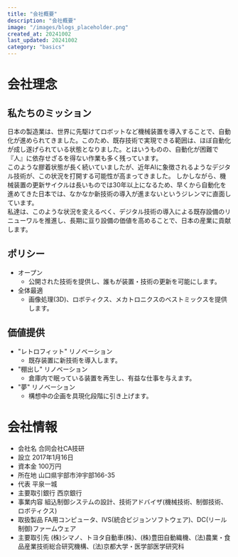 ```yaml
---
title: "会社概要"
description: "会社概要"
image: "/images/blogs_placeholder.png"
created_at: 20241002
last_updated: 20241002
category: "basics"
---
```


# 会社理念

## 私たちのミッション

日本の製造業は、世界に先駆けてロボットなど機械装置を導入することで、自動化が進められてきました。このため、既存技術で実現できる範囲は、ほぼ自動化が成し遂げられている状態となりました。とはいうものの、自動化が困難で『人』に依存せざるを得ない作業も多く残っています。  
このような膠着状態が長く続いていましたが、近年AIに象徴されるようなデジタル技術が、この状況を打開する可能性が高まってきました。
しかしながら、機械装置の更新サイクルは長いものでは30年以上になるため、早くから自動化を進めてきた日本では、なかなか新技術の導入が進まないというジレンマに直面しています。  
私達は、このような状況を変えるべく、デジタル技術の導入による既存設備のリニューワルを推進し、長期に亘り設備の価値を高めることで、日本の産業に貢献します。

## ポリシー

- オープン
  - 公開された技術を提供し、誰もが装置・技術の更新を可能にします。
- 全体最適
  - 画像処理(3D)、ロボティクス、メカトロニクスのベストミックスを提供します。

## 価値提供

- "レトロフィット" リノベーション
  - 既存装置に新技術を導入します。
- "棚出し" リノベーション
  - 倉庫内で眠っている装置を再生し、有益な仕事を与えます。
- "夢" リノベーション
  - 構想中の企画を具現化段階に引き上げます。

# 会社情報

- 会社名 合同会社CA技研
- 設立 2017年1月16日
- 資本金 100万円
- 所在地 山口県宇部市沖宇部166-35
- 代表 平泉一城
- 主要取引銀行 西京銀行
- 事業内容 組込制御システムの設計、技術アドバイザ(機械技術、制御技術、ロボティクス)
- 取扱製品 FA用コンピュータ、IVS(統合ビジョンソフトウェア)、DC(リール制御)ファームウェア
- 主要取引先 (株)シマノ、トヨタ自動車(株)、(株)豊田自動織機、(法)農業・食品産業技術総合研究機構、(法)京都大学・医学部医学研究科
